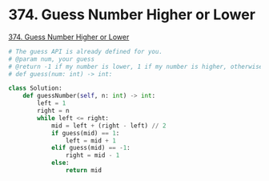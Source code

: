 # 374. Guess Number Higher or Lower

[374. Guess Number Higher or Lower](https://leetcode.com/problems/guess-number-higher-or-lower/)

```python
# The guess API is already defined for you.
# @param num, your guess
# @return -1 if my number is lower, 1 if my number is higher, otherwise return 0
# def guess(num: int) -> int:

class Solution:
    def guessNumber(self, n: int) -> int:
        left = 1
        right = n
        while left <= right:
            mid = left + (right - left) // 2
            if guess(mid) == 1:
                left = mid + 1
            elif guess(mid) == -1:
                right = mid - 1
            else:
                return mid
```

